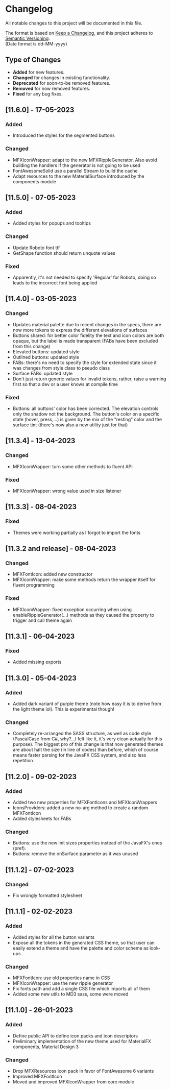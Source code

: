 # Changelog

All notable changes to this project will be documented in this file.

The format is based on [Keep a Changelog](https://keepachangelog.com/en/1.0.0/), and this project adheres
to [Semantic Versioning](https://semver.org/spec/v2.0.0.html).  
(Date format is dd-MM-yyyy)

## Type of Changes

- **Added** for new features.
- **Changed** for changes in existing functionality.
- **Deprecated** for soon-to-be removed features.
- **Removed** for now removed features.
- **Fixed** for any bug fixes.

[//]: ##[Unreleased]

## [11.6.0] - 17-05-2023

### Added

- Introduced the styles for the segmented buttons

### Changed

- MFXIconWrapper: adapt to the new MFXRippleGenerator. Also avoid building the handlers if the generator is not going to
  be used
- FontAwesomeSolid use a parallel Stream to build the cache
- Adapt resources to the new MaterialSurface introduced by the components module

## [11.5.0] - 07-05-2023

### Added

- Added styles for popups and tooltips

### Changed

- Update Roboto font ttf
- GetShape function should return unquote values

### Fixed

- Apparently, it's not needed to specify 'Regular' for Roboto, doing so leads to the incorrect font being applied

## [11.4.0] - 03-05-2023

### Changed

- Updates material palette due to recent changes in the specs, there are now more tokens to express the different
  elevations of surfaces
- Buttons shared: for better color fidelity the text and icon colors are both opaque, but the label is made
  transparent (FABs have been excluded from this change)
- Elevated buttons: updated style
- Outlined buttons: updated style
- FABs: there's no need to specify the style for extended state since it was changes from style class to pseudo class
- Surface FABs: updated style
- Don't just return generic values for invalid tokens, rather, raise a warning first so that a dev or a user knows at
  compile time

### Fixed

- Buttons: all buttons' color has been corrected. The elevation controls only the shadow not the background. The
  button's color on a specific state (hover, press,...) is given by the mix of the "resting" color and the surface
  tint (there's now also a new utility just for that)

## [11.3.4] - 13-04-2023

### Changed

- MFXIconWrapper: turn some other methods to fluent API

### Fixed

- MFXIconWrapper: wrong value used in size listener

## [11.3.3] - 08-04-2023

### Fixed

- Themes were working partially as I forgot to import the fonts

## [11.3.2 and release] - 08-04-2023

### Changed

- MFXFontIcon: added new constructor
- MFXIconWrapper: make some methods return the wrapper itself for fluent programming

### Fixed

- MFXIconWrapper: fixed exception occurring when using enableRippleGenerator(...) methods as they caused the property to
  trigger and call theme again

## [11.3.1] - 06-04-2023

### Fixed

- Added missing exports

## [11.3.0] - 05-04-2023

### Added

- Added dark variant of purple theme (note how easy it is to derive from the light theme lol). This is experimental
  though!

### Changed

- Completely re-arranged the SASS structure, as well as code style (PascalCase from C#, why?...I felt like it, it's very
  clean actually for this purpose). The biggest pro of this change is that now generated themes are about halt the
  size (in line of codes) than before, which of course means faster parsing for the JavaFX CSS system, and also less
  repetition

## [11.2.0] - 09-02-2023

### Added

- Added two new properties for MFXFontIcons and MFXIconWrappers
- IconsProviders: added a new no-arg method to create a random MFXFontIcon
- Added stylesheets for FABs

### Changed

- Buttons: use the new init sizes properties instead of the JavaFX's ones (pref).
- Buttons: remove the onSurface parameter as it was unused

## [11.1.2] - 07-02-2023

### Changed

- Fix wrongly formatted stylesheet

## [11.1.1] - 02-02-2023

### Added

- Added styles for all the button variants
- Expose all the tokens in the generated CSS theme, so that user can easily extend a theme and have the palette and
  color scheme as look-ups

### Changed

- MFXFontIcon: use old properties name in CSS
- MFXIconWrapper: use the new ripple generator
- Fix fonts path and add a single CSS file which imports all of them
- Added some new utils to MD3 sass, some were moved

## [11.1.0] - 26-01-2023

### Added

- Define public API to define icon packs and icon descriptors
- Preliminary implementation of the new theme used for MaterialFX components, Material Design 3

### Changed

- Drop MFXResources icon pack in favor of FontAwesome 6 variants
- Improved MFXFontIcon
- Moved and improved MFXIconWrapper from core module